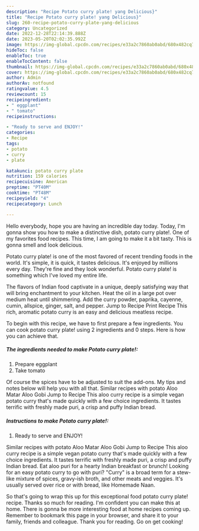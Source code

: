 ```yaml
---
description: "Recipe Potato curry plate! yang Delicious}"
title: "Recipe Potato curry plate! yang Delicious}"
slug: 260-recipe-potato-curry-plate-yang-delicious
category: Uncategorized
date: 2022-12-28T22:14:39.888Z
date: 2023-05-20T02:02:35.992Z
image: https://img-global.cpcdn.com/recipes/e33a2c7860ab0abd/680x482cq70/potato-curry-plate-recipe-main-photo.jpg
hideToc: false
enableToc: true
enableTocContent: false
thumbnail: https://img-global.cpcdn.com/recipes/e33a2c7860ab0abd/680x482cq70/potato-curry-plate-recipe-main-photo.jpg
cover: https://img-global.cpcdn.com/recipes/e33a2c7860ab0abd/680x482cq70/potato-curry-plate-recipe-main-photo.jpg
author: Admin
authorAv: notfound
ratingvalue: 4.5
reviewcount: 15
recipeingredient:
- " eggplant"
- " tomato"
recipeinstructions:

- "Ready to serve and ENJOY!"
categories:
- Recipe
tags:
- potato
- curry
- plate

katakunci: potato curry plate 
nutrition: 159 calories
recipecuisine: American
preptime: "PT40M"
cooktime: "PT48M"
recipeyield: "4"
recipecategory: Lunch

---
```



Hello everybody, hope you are having an incredible day today. Today, I'm gonna show you how to make a distinctive dish, potato curry plate!. One of my favorites food recipes. This time, I am going to make it a bit tasty. This is gonna smell and look delicious.

Potato curry plate! is one of the most favored of recent trending foods in the world. It's simple, it is quick, it tastes delicious. It's enjoyed by millions every day. They're fine and they look wonderful. Potato curry plate! is something which I've loved my entire life.

The flavors of Indian food captivate in a unique, deeply satisfying way that will bring enchantment to your kitchen. Heat the oil in a large pot over medium heat until shimmering. Add the curry powder, paprika, cayenne, cumin, allspice, ginger, salt, and pepper. Jump to Recipe Print Recipe This rich, aromatic potato curry is an easy and delicious meatless recipe.


To begin with this recipe, we have to first prepare a few ingredients. You can cook potato curry plate! using 2 ingredients and 0 steps. Here is how you can achieve that.

<!--inarticleads1-->

##### The ingredients needed to make Potato curry plate!:

1. Prepare  eggplant
1. Take  tomato


Of course the spices have to be adjusted to suit the add-ons. My tips and notes below will help you with all that. Similar recipes with potato Aloo Matar Aloo Gobi Jump to Recipe This aloo curry recipe is a simple vegan potato curry that&#39;s made quickly with a few choice ingredients. It tastes terrific with freshly made puri, a crisp and puffy Indian bread. 

<!--inarticleads2-->

##### Instructions to make Potato curry plate!:


1. Ready to serve and ENJOY!

Similar recipes with potato Aloo Matar Aloo Gobi Jump to Recipe This aloo curry recipe is a simple vegan potato curry that&#39;s made quickly with a few choice ingredients. It tastes terrific with freshly made puri, a crisp and puffy Indian bread. Eat aloo puri for a hearty Indian breakfast or brunch! Looking for an easy potato curry to go with puri? &#34;Curry&#34; is a broad term for a stew-like mixture of spices, gravy-ish broth, and other meats and veggies. It&#39;s usually served over rice or with bread, like Homemade Naan. 

So that's going to wrap this up for this exceptional food potato curry plate! recipe. Thanks so much for reading. I'm confident you can make this at home. There is gonna be more interesting food at home recipes coming up. Remember to bookmark this page in your browser, and share it to your family, friends and colleague. Thank you for reading. Go on get cooking!
